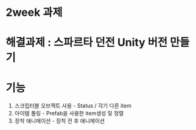 # 2week 과제

# 해결과제 : 스파르타 던전 Unity 버전 만들기

# 기능
1. 스크립터블 오브젝트 사용 - Status / 각기 다른 item
2. 아이템 풀링 - Prefab을 사용한 item생성 및 정렬
3. 장착 애니메이션 - 장착 전 후 애니메이션
